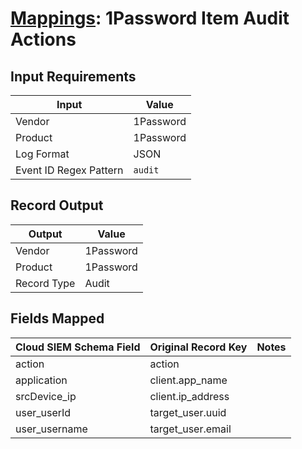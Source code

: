 # [Mappings](README.md): 1Password Item Audit Actions

## Input Requirements

|Input|Value|
|-----|-----|
|Vendor|1Password|
|Product|1Password|
|Log Format|JSON|
|Event ID Regex Pattern|`audit`|

## Record Output

|Output|Value|
|------|-----|
|Vendor|1Password|
|Product|1Password|
|Record Type|Audit|

## Fields Mapped

|Cloud SIEM Schema Field|Original Record Key|Notes|
|-----------------------|-------------------|-----|
|action|action||
|application|client.app_name||
|srcDevice_ip|client.ip_address||
|user_userId|target_user.uuid||
|user_username|target_user.email||

